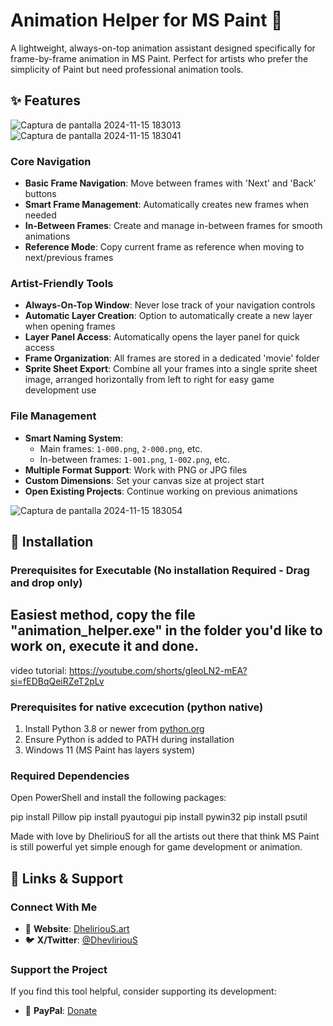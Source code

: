 # Animation Helper for MS Paint 🎨

A lightweight, always-on-top animation assistant designed specifically for frame-by-frame animation in MS Paint. Perfect for artists who prefer the simplicity of Paint but need professional animation tools.

## ✨ Features
![Captura de pantalla 2024-11-15 183013](https://github.com/user-attachments/assets/b5ba53f6-8bc0-47ad-8064-8ffb677732f7)
![Captura de pantalla 2024-11-15 183041](https://github.com/user-attachments/assets/7a05d332-88b2-4ba2-a5ea-c4aeb4fb3967)

### Core Navigation
- **Basic Frame Navigation**: Move between frames with 'Next' and 'Back' buttons
- **Smart Frame Management**: Automatically creates new frames when needed
- **In-Between Frames**: Create and manage in-between frames for smooth animations
- **Reference Mode**: Copy current frame as reference when moving to next/previous frames

### Artist-Friendly Tools
- **Always-On-Top Window**: Never lose track of your navigation controls
- **Automatic Layer Creation**: Option to automatically create a new layer when opening frames
- **Layer Panel Access**: Automatically opens the layer panel for quick access
- **Frame Organization**: All frames are stored in a dedicated 'movie' folder
- **Sprite Sheet Export**: Combine all your frames into a single sprite sheet image, arranged horizontally from left to right for easy game development use

### File Management
- **Smart Naming System**: 
  - Main frames: `1-000.png`, `2-000.png`, etc.
  - In-between frames: `1-001.png`, `1-002.png`, etc.
- **Multiple Format Support**: Work with PNG or JPG files
- **Custom Dimensions**: Set your canvas size at project start
- **Open Existing Projects**: Continue working on previous animations

![Captura de pantalla 2024-11-15 183054](https://github.com/user-attachments/assets/25805f54-e976-4818-8674-7d1f88b64e83)

## 🚀 Installation
### Prerequisites for Executable (No installation Required - Drag and drop only)
## Easiest method, copy the file "animation_helper.exe" in the folder you'd like to work on, execute it and done.

video tutorial: https://youtube.com/shorts/gIeoLN2-mEA?si=fEDBqQeiRZeT2pLv

### Prerequisites for native excecution (python native)
1. Install Python 3.8 or newer from [python.org](https://python.org)
2. Ensure Python is added to PATH during installation
3. Windows 11 (MS Paint has layers system)

### Required Dependencies
Open PowerShell and install the following packages:

pip install Pillow
pip install pyautogui
pip install pywin32
pip install psutil


Made with love by DheliriouS for all the artists out there that think MS Paint is still powerful yet simple enough for game development or animation.
## 🔗 Links & Support
### Connect With Me
- 🎨 **Website**: [DheliriouS.art](https://www.DheliriouS.art/)
- 🐦 **X/Twitter**: [@DhevliriouS](https://www.x.com/@DhevliriouS)

### Support the Project
If you find this tool helpful, consider supporting its development:
- 💝 **PayPal**: [Donate](https://www.paypal.me/DheliriouS)
